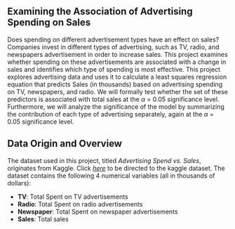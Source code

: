 ## **Examining the Association of Advertising Spending on Sales**

Does spending on different advertisement types have an effect on sales? Companies invest in different types of advertising, such as TV, radio, and newspapers advertisement in order to increase sales. This project examines whether spending on these advertisements are associated with a change in sales and identifies which type of spending is most effective. This project explores advertising data and uses it to calculate a least squares regression equation that predicts Sales (in thousands) based on advertising spending on TV, newspapers, and radio. We will formally test whether the set of these predictors is associated with total sales at the $\alpha$ = 0.05 significance level. Furthermore, we will analyze the significance of the model by summarizing the contribution of each type of advertising separately, again at the $\alpha$ = 0.05 significance level.

## **Data Origin and Overview**

The dataset used in this project, titled *Advertising Spend vs. Sales*, originates from Kaggle. Click [*here*](https://www.kaggle.com/datasets/brsahan/advertising-spend-vs-sales/data?select=Advertising.csv) to be directed to the kaggle dataset. The dataset contains the following 4 numerical variables (all in thousands of dollars):

- **TV**: Total Spent on TV advertisements 
- **Radio**: Total Spent on radio advertisements 
- **Newspaper**: Total Spent on newspaper advertisements 
- **Sales**: Total sales 
